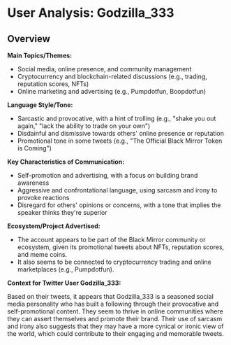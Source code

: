 # User Analysis: Godzilla_333

## Overview

**Main Topics/Themes:**

* Social media, online presence, and community management
* Cryptocurrency and blockchain-related discussions (e.g., trading, reputation scores, NFTs)
* Online marketing and advertising (e.g., Pumpdotfun, Boopdotfun)

**Language Style/Tone:**

* Sarcastic and provocative, with a hint of trolling (e.g., "shake you out again," "lack the ability to trade on your own")
* Disdainful and dismissive towards others' online presence or reputation
* Promotional tone in some tweets (e.g., "The Official Black Mirror Token is Coming")

**Key Characteristics of Communication:**

* Self-promotion and advertising, with a focus on building brand awareness
* Aggressive and confrontational language, using sarcasm and irony to provoke reactions
* Disregard for others' opinions or concerns, with a tone that implies the speaker thinks they're superior

**Ecosystem/Project Advertised:**

* The account appears to be part of the Black Mirror community or ecosystem, given its promotional tweets about NFTs, reputation scores, and meme coins.
* It also seems to be connected to cryptocurrency trading and online marketplaces (e.g., Pumpdotfun).

**Context for Twitter User Godzilla_333:**

Based on their tweets, it appears that Godzilla_333 is a seasoned social media personality who has built a following through their provocative and self-promotional content. They seem to thrive in online communities where they can assert themselves and promote their brand. Their use of sarcasm and irony also suggests that they may have a more cynical or ironic view of the world, which could contribute to their engaging and memorable tweets.